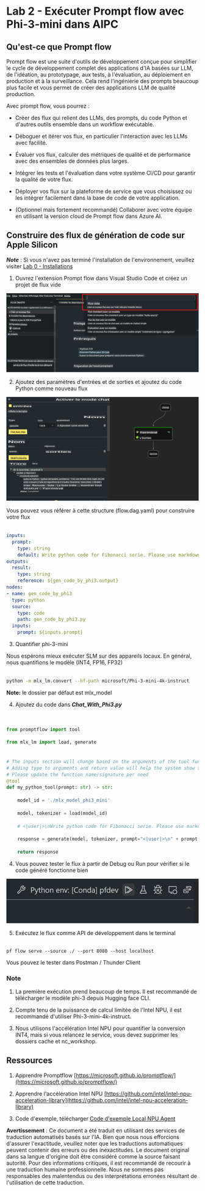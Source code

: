 # **Lab 2 - Exécuter Prompt flow avec Phi-3-mini dans AIPC**

## **Qu'est-ce que Prompt flow**

Prompt flow est une suite d'outils de développement conçue pour simplifier le cycle de développement complet des applications d'IA basées sur LLM, de l'idéation, au prototypage, aux tests, à l'évaluation, au déploiement en production et à la surveillance. Cela rend l'ingénierie des prompts beaucoup plus facile et vous permet de créer des applications LLM de qualité production.

Avec prompt flow, vous pourrez :

- Créer des flux qui relient des LLMs, des prompts, du code Python et d'autres outils ensemble dans un workflow exécutable.

- Déboguer et itérer vos flux, en particulier l'interaction avec les LLMs avec facilité.

- Évaluer vos flux, calculer des métriques de qualité et de performance avec des ensembles de données plus larges.

- Intégrer les tests et l'évaluation dans votre système CI/CD pour garantir la qualité de votre flux.

- Déployer vos flux sur la plateforme de service que vous choisissez ou les intégrer facilement dans la base de code de votre application.

- (Optionnel mais fortement recommandé) Collaborer avec votre équipe en utilisant la version cloud de Prompt flow dans Azure AI.



## **Construire des flux de génération de code sur Apple Silicon**

***Note*** : Si vous n'avez pas terminé l'installation de l'environnement, veuillez visiter [Lab 0 - Installations](./01.Installations.md)

1. Ouvrez l'extension Prompt flow dans Visual Studio Code et créez un projet de flux vide

![create](../../../../../../../translated_images/pf_create.626fd367cf0ac7981e0731fdfc70fa46df0826f9eaf57c22f07908817ede14d3.fr.png)

2. Ajoutez des paramètres d'entrées et de sorties et ajoutez du code Python comme nouveau flux

![flow](../../../../../../../translated_images/pf_flow.f2d64298a737b204ec7b33604538c97d4fffe9e07e74bad1c162e88e026d3dfa.fr.png)

Vous pouvez vous référer à cette structure (flow.dag.yaml) pour construire votre flux

```yaml

inputs:
  prompt:
    type: string
    default: Write python code for Fibonacci serie. Please use markdown as output
outputs:
  result:
    type: string
    reference: ${gen_code_by_phi3.output}
nodes:
- name: gen_code_by_phi3
  type: python
  source:
    type: code
    path: gen_code_by_phi3.py
  inputs:
    prompt: ${inputs.prompt}


```

3. Quantifier phi-3-mini

Nous espérons mieux exécuter SLM sur des appareils locaux. En général, nous quantifions le modèle (INT4, FP16, FP32)

```bash

python -m mlx_lm.convert --hf-path microsoft/Phi-3-mini-4k-instruct

```

**Note:** le dossier par défaut est mlx_model 

4. Ajoutez du code dans ***Chat_With_Phi3.py***

```python


from promptflow import tool

from mlx_lm import load, generate


# The inputs section will change based on the arguments of the tool function, after you save the code
# Adding type to arguments and return value will help the system show the types properly
# Please update the function name/signature per need
@tool
def my_python_tool(prompt: str) -> str:

    model_id = './mlx_model_phi3_mini'

    model, tokenizer = load(model_id)

    # <|user|>\nWrite python code for Fibonacci serie. Please use markdown as output<|end|>\n<|assistant|>

    response = generate(model, tokenizer, prompt="<|user|>\n" + prompt  + "<|end|>\n<|assistant|>", max_tokens=2048, verbose=True)

    return response


```

4. Vous pouvez tester le flux à partir de Debug ou Run pour vérifier si le code généré fonctionne bien 

![RUN](../../../../../../../translated_images/pf_run.57c3f9e7e7052ff85850b8f06648c7d5b4d2ac9f4796381fd8d29b1a41e1f705.fr.png)

5. Exécutez le flux comme API de développement dans le terminal

```

pf flow serve --source ./ --port 8080 --host localhost   

```

Vous pouvez le tester dans Postman / Thunder Client


### **Note**

1. La première exécution prend beaucoup de temps. Il est recommandé de télécharger le modèle phi-3 depuis Hugging face CLI.

2. Compte tenu de la puissance de calcul limitée de l'Intel NPU, il est recommandé d'utiliser Phi-3-mini-4k-instruct.

3. Nous utilisons l'accélération Intel NPU pour quantifier la conversion INT4, mais si vous relancez le service, vous devez supprimer les dossiers cache et nc_workshop.



## **Ressources**

1. Apprendre Promptflow [https://microsoft.github.io/promptflow/](https://microsoft.github.io/promptflow/)

2. Apprendre l'accélération Intel NPU [https://github.com/intel/intel-npu-acceleration-library](https://github.com/intel/intel-npu-acceleration-library)

3. Code d'exemple, télécharger [Code d'exemple Local NPU Agent](../../../../../../../code/07.Lab/01/AIPC/local-npu-agent)

**Avertissement** :
Ce document a été traduit en utilisant des services de traduction automatisés basés sur l'IA. Bien que nous nous efforcions d'assurer l'exactitude, veuillez noter que les traductions automatiques peuvent contenir des erreurs ou des inexactitudes. Le document original dans sa langue d'origine doit être considéré comme la source faisant autorité. Pour des informations critiques, il est recommandé de recourir à une traduction humaine professionnelle. Nous ne sommes pas responsables des malentendus ou des interprétations erronées résultant de l'utilisation de cette traduction.